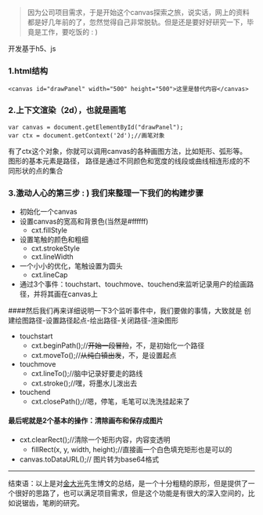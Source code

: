 

> 因为公司项目需求，于是开始这个canvas探索之旅，说实话，网上的资料都是好几年前的了，忽然觉得自己非常脱轨。但是还是要好好研究一下，毕竟是工作，要吃饭的 : )


开发基于h5、js

### 1.html结构
```
<canvas id="drawPanel" width="500" height="500">这里是替代内容</canvas>
```
### 2.上下文渲染（2d），也就是画笔
```
var canvas = document.getElementById("drawPanel");
var ctx = document.getContext('2d');//画笔对象
```
有了ctx这个对象，你就可以调用canvas的各种画图方法，比如矩形、弧形等。 图形的基本元素是路径， 路径是通过不同颜色和宽度的线段或曲线相连形成的不同形状的点的集合
### 3.激动人心的第三步 : ) 我们来整理一下我们的构建步骤
- 初始化一个canvas
- 设置canvas的宽高和背景色(当然是#ffffff)
    - cxt.fillStyle
- 设置笔触的颜色和粗细
    - cxt.strokeStyle
    - cxt.lineWidth
- 一个小小的优化，笔触设置为圆头
    - cxt.lineCap
- 通过3个事件：touchstart、touchmove、touchend来监听记录用户的绘画路径，并将其画在canvas上

####然后我们再来详细说明一下3个监听事件中，我们要做的事情，大致就是 创建绘图路径-设置路径起点-绘出路径-关闭路径-渲染图形
- touchstart
    - cxt.beginPath();//~~开始一段冒险~~，不，是初始化一个路径
    - cxt.moveTo();//~~从纯白镇出发~~，不，是设置起点
- touchmove
    - cxt.lineTo();//脑中记录好要走的路线
    - cxt.stroke();//嘿，将墨水儿泼出去
- touchend
    - cxt.closePath();//嗯，停笔，毛笔可以洗洗挂起来了
#### 最后呢就是2个基本的操作：清除画布和保存成图片
- cxt.clearRect();//清除一个矩形内容，内容变透明
    - fillRect(x, y, width, height);//直接画一个白色填充矩形也是可以的
- canvas.toDataURL();// 图片转为base64格式

---

结束语：以上是对[金大光](https://blog.csdn.net/qq_17757973/article/details/78721917)先生博文的总结，是一个十分粗糙的原形，但是提供了一个很好的思路了，也可以满足项目需求，但是这个功能是有很大的深入空间的，比如说锯齿，笔刷的研究。

[1]: https://blog.csdn.net/qq_17757973/article/details/78721917
